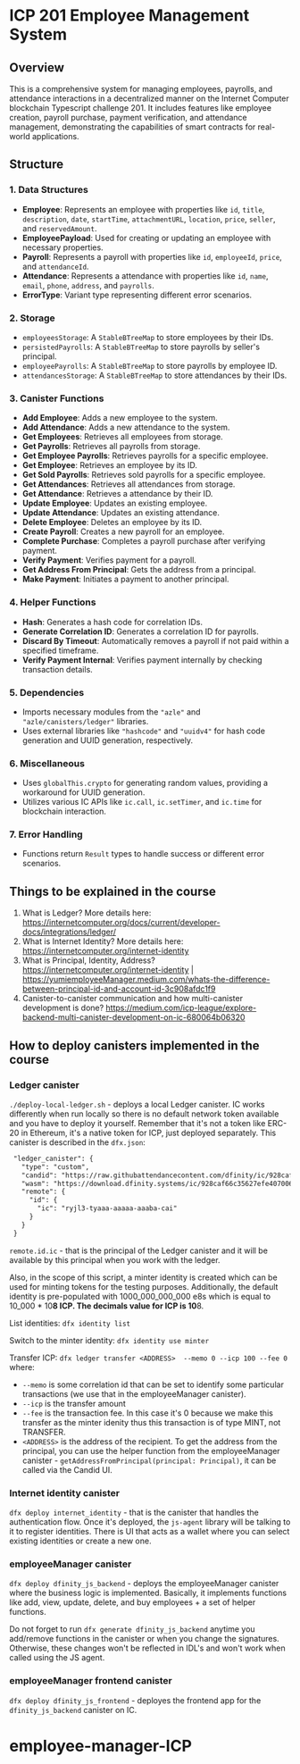 # ICP 201 Employee Management System

## Overview

This is a comprehensive system for managing employees, payrolls, and attendance interactions in a decentralized manner on the Internet Computer blockchain Typescript challenge 201. It includes features like employee creation, payroll purchase, payment verification, and attendance management, demonstrating the capabilities of smart contracts for real-world applications.

## Structure

### 1. Data Structures

- **Employee**: Represents an employee with properties like `id`, `title`, `description`, `date`, `startTime`, `attachmentURL`, `location`, `price`, `seller`, and `reservedAmount`.
- **EmployeePayload**: Used for creating or updating an employee with necessary properties.
- **Payroll**: Represents a payroll with properties like `id`, `employeeId`, `price`, and `attendanceId`.
- **Attendance**: Represents a attendance with properties like `id`, `name`, `email`, `phone`, `address`, and `payrolls`.
- **ErrorType**: Variant type representing different error scenarios.

### 2. Storage

- `employeesStorage`: A `StableBTreeMap` to store employees by their IDs.
- `persistedPayrolls`: A `StableBTreeMap` to store payrolls by seller's principal.
- `employeePayrolls`: A `StableBTreeMap` to store payrolls by employee ID.
- `attendancesStorage`: A `StableBTreeMap` to store attendances by their IDs.

### 3. Canister Functions

- **Add Employee**: Adds a new employee to the system.
- **Add Attendance**: Adds a new attendance to the system.
- **Get Employees**: Retrieves all employees from storage.
- **Get Payrolls**: Retrieves all payrolls from storage.
- **Get Employee Payrolls**: Retrieves payrolls for a specific employee.
- **Get Employee**: Retrieves an employee by its ID.
- **Get Sold Payrolls**: Retrieves sold payrolls for a specific employee.
- **Get Attendances**: Retrieves all attendances from storage.
- **Get Attendance**: Retrieves a attendance by their ID.
- **Update Employee**: Updates an existing employee.
- **Update Attendance**: Updates an existing attendance.
- **Delete Employee**: Deletes an employee by its ID.
- **Create Payroll**: Creates a new payroll for an employee.
- **Complete Purchase**: Completes a payroll purchase after verifying payment.
- **Verify Payment**: Verifies payment for a payroll.
- **Get Address From Principal**: Gets the address from a principal.
- **Make Payment**: Initiates a payment to another principal.

### 4. Helper Functions

- **Hash**: Generates a hash code for correlation IDs.
- **Generate Correlation ID**: Generates a correlation ID for payrolls.
- **Discard By Timeout**: Automatically removes a payroll if not paid within a specified timeframe.
- **Verify Payment Internal**: Verifies payment internally by checking transaction details.

### 5. Dependencies

- Imports necessary modules from the `"azle"` and `"azle/canisters/ledger"` libraries.
- Uses external libraries like `"hashcode"` and `"uuidv4"` for hash code generation and UUID generation, respectively.

### 6. Miscellaneous

- Uses `globalThis.crypto` for generating random values, providing a workaround for UUID generation.
- Utilizes various IC APIs like `ic.call`, `ic.setTimer`, and `ic.time` for blockchain interaction.

### 7. Error Handling

- Functions return `Result` types to handle success or different error scenarios.

## Things to be explained in the course

1. What is Ledger? More details here: <https://internetcomputer.org/docs/current/developer-docs/integrations/ledger/>
2. What is Internet Identity? More details here: <https://internetcomputer.org/internet-identity>
3. What is Principal, Identity, Address? <https://internetcomputer.org/internet-identity> | <https://yumiemployeeManager.medium.com/whats-the-difference-between-principal-id-and-account-id-3c908afdc1f9>
4. Canister-to-canister communication and how multi-canister development is done? <https://medium.com/icp-league/explore-backend-multi-canister-development-on-ic-680064b06320>

## How to deploy canisters implemented in the course

### Ledger canister

`./deploy-local-ledger.sh` - deploys a local Ledger canister. IC works differently when run locally so there is no default network token available and you have to deploy it yourself. Remember that it's not a token like ERC-20 in Ethereum, it's a native token for ICP, just deployed separately.
This canister is described in the `dfx.json`:

```markdown
 "ledger_canister": {
   "type": "custom",
   "candid": "https://raw.githubattendancecontent.com/dfinity/ic/928caf66c35627efe407006230beee60ad38f090/rs/rosetta-api/icp_ledger/ledger.did",
   "wasm": "https://download.dfinity.systems/ic/928caf66c35627efe407006230beee60ad38f090/canisters/ledger-canister.wasm.gz",
   "remote": {
     "id": {
       "ic": "ryjl3-tyaaa-aaaaa-aaaba-cai"
     }
   }
 }
```

`remote.id.ic` - that is the principal of the Ledger canister and it will be available by this principal when you work with the ledger.

Also, in the scope of this script, a minter identity is created which can be used for minting tokens
for the testing purposes.
Additionally, the default identity is pre-populated with 1000_000_000_000 e8s which is equal to 10_000 * 10**8 ICP.
The decimals value for ICP is 10**8.

List identities:
`dfx identity list`

Switch to the minter identity:
`dfx identity use minter`

Transfer ICP:
`dfx ledger transfer <ADDRESS>  --memo 0 --icp 100 --fee 0`
where:

- `--memo` is some correlation id that can be set to identify some particular transactions (we use that in the employeeManager canister).
- `--icp` is the transfer amount
- `--fee` is the transaction fee. In this case it's 0 because we make this transfer as the minter idenity thus this transaction is of type MINT, not TRANSFER.
- `<ADDRESS>` is the address of the recipient. To get the address from the principal, you can use the helper function from the employeeManager canister - `getAddressFromPrincipal(principal: Principal)`, it can be called via the Candid UI.

### Internet identity canister

`dfx deploy internet_identity` - that is the canister that handles the authentication flow. Once it's deployed, the `js-agent` library will be talking to it to register identities. There is UI that acts as a wallet where you can select existing identities
or create a new one.

### employeeManager canister

`dfx deploy dfinity_js_backend` - deploys the employeeManager canister where the business logic is implemented.
Basically, it implements functions like add, view, update, delete, and buy employees + a set of helper functions.

Do not forget to run `dfx generate dfinity_js_backend` anytime you add/remove functions in the canister or when you change the signatures.
Otherwise, these changes won't be reflected in IDL's and won't work when called using the JS agent.

### employeeManager frontend canister

`dfx deploy dfinity_js_frontend` - deployes the frontend app for the `dfinity_js_backend` canister on IC.
# employee-manager-ICP
